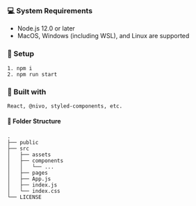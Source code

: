 ### :computer: System Requirements

- Node.js 12.0 or later
- MacOS, Windows (including WSL), and Linux are supported

### 🔧 Setup

```
1. npm i
2. npm run start
```

### :pushpin: Built with

```
React, @nivo, styled-components, etc.
```

#### :open_file_folder: Folder Structure

<div style="margin: 20px 0;">

    .
    ├── public
    ├── src
    │   ├── assets
    │   ├── components
    │   │   └── ...
    │   ├── pages
    │   ├── App.js
    │   ├── index.js
    │   └── index.css
    └── LICENSE

</div>
